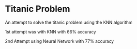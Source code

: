 # Titanic Problem

An attempt to solve the titanic problem using the KNN algorithm

1st attempt was with KNN with 66% accuracy 

2nd Attempt using Neural Network with 77% accuracy